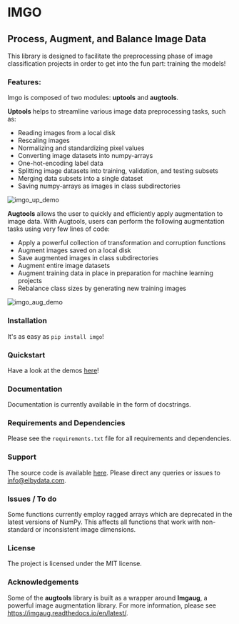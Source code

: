 # IMGO

## Process, Augment, and Balance Image Data

This library is designed to facilitate the preprocessing phase of image classification projects in order to get into the fun part: training the models!

### Features:

Imgo is composed of two modules: **uptools** and **augtools**.

**Uptools** helps to streamline various image data preprocessing tasks, such as:

 - Reading images from a local disk
 - Rescaling images
 - Normalizing and standardizing pixel values
 - Converting image datasets into numpy-arrays
 - One-hot-encoding label data
 - Splitting image datasets into training, validation, and testing subsets
 - Merging data subsets into a single dataset
 - Saving numpy-arrays as images in class subdirectories
 
![imgo_up_demo](aux/imgo_up_demo.jpg)
 
**Augtools** allows the user to quickly and efficiently apply augmentation to image data. With Augtools, users can perform the following augmentation tasks using very few lines of code:

 - Apply a powerful collection of transformation and corruption functions
 - Augment images saved on a local disk
 - Save augmented images in class subdirectories
 - Augment entire image datasets
 - Augment training data in place in preparation for machine learning projects
 - Rebalance class sizes by generating new training images

![imgo_aug_demo](aux/imgo_aug_demo.jpg)

### Installation

It's as easy as `pip install imgo`!

### Quickstart

Have a look at the demos [here](https://github.com/elbydata/imgo/tree/master/demos)!

### Documentation

Documentation is currently available in the form of docstrings.

### Requirements and Dependencies

Please see the `requirements.txt` file for all requirements and dependencies.
 
### Support

The source code is available [here](https://github.com/elbydata/imgo/tree/master/imgo).
Please direct any queries or issues to info@elbydata.com.

### Issues / To do

Some functions currently employ ragged arrays which are deprecated in the latest versions of NumPy. This affects all functions that work with non-standard or inconsistent image dimensions.

### License

The project is licensed under the MIT license.

### Acknowledgements

Some of the **augtools** library is built as a wrapper around **Imgaug**, a powerful image augmentation library. For more information, please see https://imgaug.readthedocs.io/en/latest/.